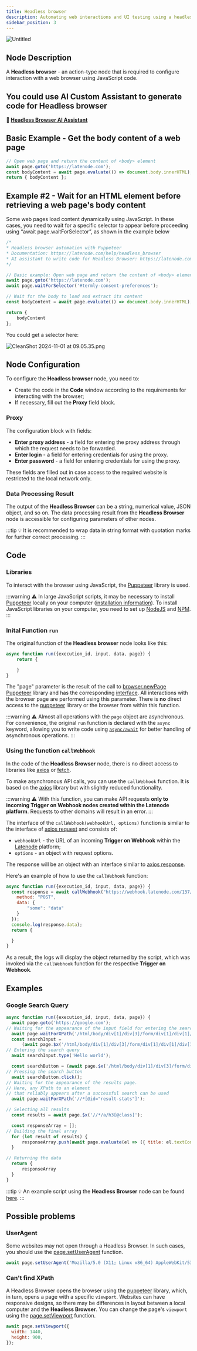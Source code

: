 ```yaml
---
title: Headless browser
description: Automating web interactions and UI testing using a headless browser
sidebar_position: 3
---
```

![Untitled](/img/placeholder.webp)

## **Node Description**

A **Headless browser** - an action-type node that is required to configure interaction with a web browser using JavaScript code.

## You could use AI Custom Assistant to generate code for Headless browser

**🔗 [Headless Browser AI Assistant](https://chatgpt.com/share/66efca8e-c704-8001-8110-2cfe9e54b0ad)**

## Basic Example - Get the body content of a web page

```jsx
// Open web page and return the content of <body> element
await page.goto('https://latenode.com');
const bodyContent = await page.evaluate(() => document.body.innerHTML);
return { bodyContent };
```

## Example #2 - Wait for an HTML element before retrieving a web page's body content

Some web pages load content dynamically using JavaScript. In these cases, you need to wait for a specific selector to appear before proceeding using “await page.waitForSelector”, as shown in the example below

```jsx
/* 
* Headless browser automation with Puppeteer
* Documentation: https://latenode.com/help/headless_browser
* AI assistant to write code for Headless Browser: https://latenode.com/help/headless_browser_assistant
*/

// Basic example: Open web page and return the content of <body> element
await page.goto('https://latenode.com');
await page.waitForSelector('#termly-consent-preferences');

// Wait for the body to load and extract its content
const bodyContent = await page.evaluate(() => document.body.innerHTML);

return { 
    bodyContent 
};
```

You could get a selector here:

![CleanShot 2024-11-01 at 09.05.35.png](/img/placeholder.webp)

## **Node Configuration**

To configure the **Headless browser** node, you need to:

- Create the code in the **Code** window according to the requirements for interacting with the browser;  
- If necessary, fill out the **Proxy** field block.  

### **Proxy**

The configuration block with fields:  

- **Enter proxy address** - a field for entering the proxy address through which the request needs to be forwarded.  
- **Enter login** - a field for entering credentials for using the proxy.  
- **Enter password** - a field for entering credentials for using the proxy.  

These fields are filled out in case access to the required website is restricted to the local network only.

### **Data Processing Result**

The output of the **Headless Browser** can be a string, numerical value, JSON object, and so on. The data processing result from the **Headless Browser** node is accessible for configuring parameters of other nodes.

:::tip
💡 It is recommended to wrap data in string format with quotation marks for further correct processing.
:::

## Code

### **Libraries**

To interact with the browser using JavaScript, the [Puppeteer](https://pptr.dev/) library is used. 

:::warning
⚠️ In large JavaScript scripts, it may be necessary to install [Puppeteer](https://pptr.dev/) locally on your computer ([installation information](https://pptr.dev/#installation)). To install JavaScript libraries on your computer, you need to set up [NodeJS](https://nodejs.org/) and [NPM](https://www.npmjs.com/).
:::

### Inital Function `run`

The original function of the **Headless browser** node looks like this:

```jsx
async function run({execution_id, input, data, page}) {
    return {

    }
}
```

The "page" parameter is the result of the call to [browser.newPage](https://pptr.dev/api/puppeteer.browsercontext.newpage/) [Puppeteer](https://pptr.dev/) library and has the corresponding [interface](https://pptr.dev/api/puppeteer.page/). All interactions with the browser page are performed using this parameter. There is **no** direct access to the [puppeteer](https://pptr.dev/) library or the browser from within this function.

:::warning
⚠️ Almost all operations with the `page` object are asynchronous. For convenience, the original `run` function is declared with the `async` keyword, allowing you to write code using [`async/await`](https://learn.javascript.ru/async-await) for better handling of asynchronous operations.
:::

### **Using the function** `callWebhook`

In the code of the **Headless Browser** node, there is no direct access to libraries like [axios](https://axios-http.com/) or [fetch](https://learn.javascript.ru/fetch).

To make asynchronous API calls, you can use the `callWebhook` function. It is based on the [axios](https://axios-http.com/) library but with slightly reduced functionality.

:::warning
⚠️ With this function, you can make API requests **only to incoming Trigger on Webhook nodes created within the Latenode platform**. Requests to other domains will result in an error.
:::

The interface of the `callWebhook(webhookUrl, options)` function is similar to the interface of [axios request](https://axios-http.com/docs/req_config) and consists of:

- `webhookUrl` - the URL of an incoming **Trigger on Webhook** within the [Latenode](https://app.latenode.com/) platform;  
- `options` - an object with request options.  

The response will be an object with an interface similar to [axios response](https://axios-http.com/docs/res_schema).

Here's an example of how to use the `callWebhook` function:

```jsx
async function run({execution_id, input, data, page}) {
  const response = await callWebhook("https://webhook.latenode.com/137/dev/db76895b-093b-4a6e-a3a1-57edcaa36a5c", {
    method: "POST",
    data: {
        "some": "data"
    }
  });
  console.log(response.data);
  return {

  }
}
```

As a result, the logs will display the object returned by the script, which was invoked via the `callWebhook` function for the respective **Trigger on Webhook**.

## **Examples**

### Google Search Query

```jsx
async function run({execution_id, input, data, page}) {
  await page.goto('https://google.com');
// Waiting for the appearance of the input field for entering the search query
  await page.waitForXPath('/html/body/div[1]/div[3]/form/div[1]/div[1]/div[1]/div/div[2]/input');
  const searchInput =
      (await page.$x('/html/body/div[1]/div[3]/form/div[1]/div[1]/div[1]/div/div[2]/input'))[0];
// Entering the search query
  await searchInput.type('Hello world');

  const searchButton = (await page.$x('/html/body/div[1]/div[3]/form/div[1]/div[1]/div[4]/center/input[1]'))[0];
// Pressing the search button
  await searchButton.click();
// Waiting for the appearance of the results page.
// Here, any XPath to an element 
// that reliably appears after a successful search can be used
  await page.waitForXPath('//*[@id="result-stats"]');

// Selecting all results
  const results = await page.$x('//*/a/h3[@class]');

  const responseArray = [];
// Building the final array
  for (let result of results) {
      responseArray.push(await page.evaluate(el => ({ title: el.textContent }), result))
  }

// Returning the data
  return {
      responseArray
  }
}
```

:::tip
💡 An example script using the **Headless Browser** node can be found [here](#broken-link-was-here).
:::

## Possible problems

### UserAgent

Some websites may not open through a Headless Browser. In such cases, you should use the [page.setUserAgent](https://pptr.dev/api/puppeteer.page.setuseragent/) function.

```jsx
await page.setUserAgent('Mozilla/5.0 (X11; Linux x86_64) AppleWebKit/537.36 (KHTML, like Gecko) Chrome/78.0.3904.108 Safari/537.36');
```

### Can't find XPath

A Headless Browser opens the browser using the [puppeteer](https://pptr.dev/) library, which, in turn, opens a page with a specific `viewport`. Websites can have responsive designs, so there may be differences in layout between a local computer and the **Headless Browser**. You can change the page's `viewport` using the [page.setViewport](https://pptr.dev/api/puppeteer.page.setviewport/) function.

```jsx
await page.setViewport({
  width: 1440,
  height: 900,
});